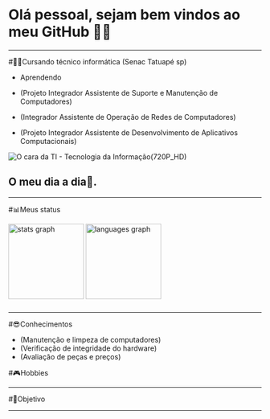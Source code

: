 # Olá pessoal, sejam bem vindos ao meu GitHub 👋😄
---
#👩‍💻Cursando técnico informática (Senac Tatuapé sp)

* Aprendendo

* (Projeto Integrador Assistente de Suporte e Manutenção de Computadores)
    
* (Integrador Assistente de Operação de Redes de Computadores) 
    
* (Projeto Integrador Assistente de Desenvolvimento de Aplicativos Computacionais)
<div align="left">
  
![O cara da TI - Tecnologia da Informação(720P_HD)](https://github.com/user-attachments/assets/a9215dc0-a6ef-4bde-b090-6bae556274e0)
## O meu dia a dia🤣.
---
#📊Meus status
<div align="left">
  <img src="https://github-readme-stats.vercel.app/api?username=paulo-roberto753&hide_title=false&hide_rank=false&show_icons=true&include_all_commits=true&count_private=true&disable_animations=false&theme=github_dark&locale=en&hide_border=false&order=1" height="150" alt="stats graph"  />
  <img src="https://github-readme-stats.vercel.app/api/top-langs?username=paulo-roberto753&locale=pt-br&hide_title=false&layout=compact&card_width=320&langs_count=5&theme=github_dark&hide_border=false&order=2" height="150" alt="languages graph"  />
</div>

###

---
#😎Conhecimentos
* (Manutenção e limpeza de computadores)
* (Verificação de integridade do hardware)
* (Avaliação de peças e preços)

#🎮Hobbies



---
#🎯Objetivo


---


  
